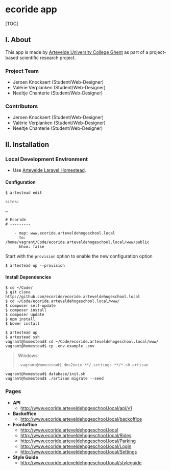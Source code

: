 ecoride app
=============


[TOC]


I. About
--------

This app is made by [Artevelde University College Ghent][ahs] as part of a project-based scientific research project.

### Project Team

 - Jeroen Knockaert   (Student/Web-Designer)
 - Valérie Verplanken (Student/Web-Designer)
 - Neeltje Chanterie  (Student/Web-Designer)

### Contributors

 - Jeroen Knockaert   (Student/Web-Designer)
 - Valérie Verplanken (Student/Web-Designer)
 - Neeltje Chanterie  (Student/Web-Designer)

II. Installation
----------------

### Local Development Environment

 - Use [Artevelde Laravel Homestead][artestead].

#### Configuration 

	$ artestead edit
 
```
sites:

…

# Ecoride
# ---------

    - map: www.ecoride.arteveldehogeschool.local
      to: /home/vagrant/Code/ecoride.arteveldehogeschool.local/www/public
      hhvm: false
```

Start with the `provision` option to enable the new configuration option

	$ artestead up --provision

#### Install Dependencies

	$ cd ~/Code/
	$ git clone http://github.com/ecoride/ecoride.arteveldehogeschool.local
	$ cd ~/Code/ecoride.arteveldehogeschool.local/www/
	$ composer self-update
	$ composer install
	$ composer update
	$ npm install
	$ bower install

	$ artestead up
	$ artestead ssh
	vagrant@homestead$ cd ~/Code/ecoride.arteveldehogeschool.local/www/
	vagrant@homestead$ cp .env.example .env
	
> Windows:
>
>      vagrant@homestead$ dos2unix **/.settings **/*.sh artisan
	
	vagrant@homestead$ database/init.sh
	vagrant@homestead$ ./artisan migrate --seed

### Pages

 - **API**
    - http://www.ecoride.arteveldehogeschool.local/api/v1
 - **Backoffice**
    - http://www.ecoride.arteveldehogeschool.local/backoffice
 - **Frontoffice**
    - http://www.ecoride.arteveldehogeschool.local
    - http://www.ecoride.arteveldehogeschool.local/Rides
    - http://www.ecoride.arteveldehogeschool.local/Parking
    - http://www.ecoride.arteveldehogeschool.local/Login
    - http://www.ecoride.arteveldehogeschool.local/Settings
 - **Style Guide**
    - http://www.ecoride.arteveldehogeschool.local/styleguide

[ahs]:			http://www.arteveldehogeschool.be/en
[artestead]:	https://github.com/Ecoride/ecoride


